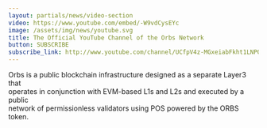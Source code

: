 ```yaml
---
layout: partials/news/video-section
video: https://www.youtube.com/embed/-W9vdCysEYc
image: /assets/img/news/youtube.svg
title: The Official YouTube Channel of the Orbs Network
button: SUBSCRIBE
subscribe_link: http://www.youtube.com/channel/UCfpV4z-MGxeiabFkht1LNPQ?sub_confirmation=1
---
```


Orbs is a public blockchain infrastructure designed as a separate Layer3 that <br /> operates in conjunction with EVM-based L1s and L2s and executed by a public <br /> network of permissionless validators using POS powered by the ORBS token.
